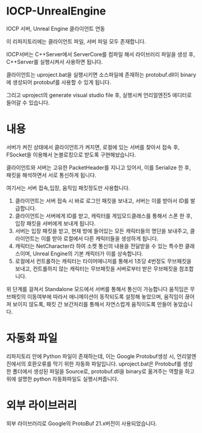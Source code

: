 # IOCP-UnrealEngine

IOCP 서버, Unreal Engine 클라이언트 연동

이 리파지토리에는 클라이언트 파일, 서버 파일 모두 존재합니다.

IOCP서버는 C++Server에서 ServerCore를 컴파일 해서 라이브러리 파일을 생성 후, C++Server를 실행시켜서 사용하면 됩니다.

클라이언트는 uproject.bat을 실행시키면 소스파일에 존재하는 protobuf.dll이 binary에 생성되어 protobuf를 사용할 수 있게 됩니다.

그리고 uproject의 generate visual studio file 후, 실행시켜 언리얼엔진5 에디터로 들어갈 수 있습니다.


# 내용

서버가 켜진 상태에서 클라이언트가 켜지면, 로컬에 있는 서버를 찾아서 접속 후,
FSocket을 이용해서 논블로킹으로 받도록 구현해놨습니다.

클라이언트와 서버는 고유한 PacketHeader를 지니고 있어서, 이를 Serialize 한 후, 패킷을 해석하면서 서로 통신하게 됩니다.

여기서는 서버 접속,입장, 움직임 패킷정도만 사용합니다.

1. 클라이언트는 서버 접속 시 바로 로그인 패킷을 보내고, 서버는 이를 받아서 ID를 발급합니다.
2. 클라이언트는 서버에게 ID를 받고, 캐릭터를 게임모드클래스를 통해서 스폰 한 후, 입장 패킷을 서버에게 보내게 됩니다.
3. 서버는 입장 패킷을 받고, 현재 방에 들어있는 모든 캐릭터들의 명단을 보내주고, 클라이언트는 이를 받아 로컬에서 다른 캐릭터들을 생성하게 됩니다.
4. 캐릭터는 NetCharacter라 하여 소켓 통신의 내용을 전달받을 수 있는 특수한 클래스이며, Unreal Engine의 기본 캐릭터가 이를 상속합니다.
5. 로컬에서 컨트롤하는 캐릭터는 타이머매니저를 통해서 1초당 4번정도 무브패킷을 보내고, 컨트롤하지 않는 캐릭터는 무브패킷을 서버로부터 받은 무브패킷을 참조합니다.

위 단계를 걸쳐서 Standalone 모드에서 서버를 통해서 통신이 가능합니다
움직임은 무브패킷의 이동여부에 따라서 애니메이션이 동작되도록 설정해 놓았으며, 움직임이 끊어져 보이지 않도록, 패킷 간 보간처리를 통해서 자연스럽게 움직이도록 만들어 놓았습니다.

# 자동화 파일
리파지토리 안에 Python 파일이 존재하는데, 이는 Google Protobuf생성 시, 언리얼엔진에서의 호환오류를 막기 위한 자동화 파일입니다. 
uproject.bat은 Protobuf를 생성한 폴더에서 생성된 파일을 Source로, protobuf.dll을 binary로 옮겨주는 역할을 하고 위에 설명한 python 자동화파일도 실행시켜줍니다.

# 외부 라이브러리

외부 라이브러리로 Google의 ProtoBuf 21.x버전이 사용되었습니다.
